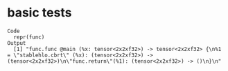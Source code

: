 # basic tests

    Code
      repr(func)
    Output
      [1] "func.func @main (%x: tensor<2x2xf32>) -> tensor<2x2xf32> {\n%1 = \"stablehlo.cbrt\" (%x): (tensor<2x2xf32>) -> (tensor<2x2xf32>)\n\"func.return\"(%1): (tensor<2x2xf32>) -> ()\n}\n"

